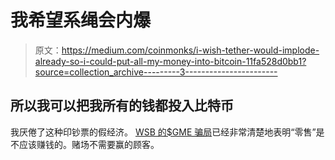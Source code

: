 # 我希望系绳会内爆

> 原文：<https://medium.com/coinmonks/i-wish-tether-would-implode-already-so-i-could-put-all-my-money-into-bitcoin-11fa528d0bb1?source=collection_archive---------3----------------------->

## 所以我可以把我所有的钱都投入比特币

我厌倦了这种印钞票的假经济。 [WSB 的$GME 骗局](https://old.reddit.com/r/wallstreetbets/comments/l6ekdz/gme_yolo_update_jan_27_2021_guess_i_need_102/)已经非常清楚地表明“零售”是不应该赚钱的。赌场不需要赢的顾客。